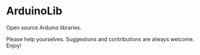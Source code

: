 # ArduinoLib
Open source Arduino libraries.

Please help yourselves. Suggestions and contributions are always welcome. Enjoy!
